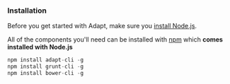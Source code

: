 ### Installation
Before you get started with Adapt, make sure you [install Node.js](http://nodejs.org/).

All of the components you'll need can be installed with [npm](https://npmjs.org/) which **comes installed with Node.js**

```js
npm install adapt-cli -g
npm install grunt-cli -g
npm install bower-cli -g
```